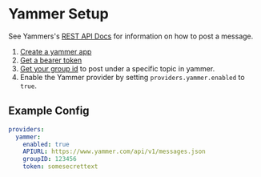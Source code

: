 # Yammer Setup

See Yammers's [REST API Docs](https://developer.yammer.com/docs/messages-json-post) for information on how to post a message.

1. [Create a yammer app](https://developer.yammer.com/docs/getting-started)
1. [Get a bearer token](https://developer.yammer.com/docs/test-token)
1. [Get your group id](https://support.office.com/en-us/article/how-do-i-find-a-yammer-group-s-feedid-b0e49b2c-ca30-4025-b3bc-7bd764c3e2ec) to post under a specific topic in yammer.
1. Enable the Yammer provider by setting `providers.yammer.enabled` to `true`.

## Example Config

```yaml
providers:
  yammer:
    enabled: true
    APIURL: https://www.yammer.com/api/v1/messages.json
    groupID: 123456
    token: somesecrettext
```
